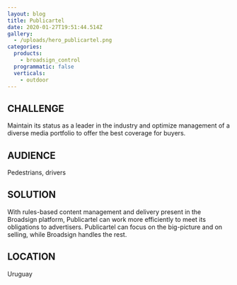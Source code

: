 ```yaml
---
layout: blog
title: Publicartel
date: 2020-01-27T19:51:44.514Z
gallery:
  - /uploads/hero_publicartel.png
categories:
  products:
    - broadsign_control
  programmatic: false
  verticals:
    - outdoor
---
```


## CHALLENGE

Maintain its status as a leader in the industry and optimize management of a diverse media portfolio to offer the best coverage for buyers.

## AUDIENCE

Pedestrians, drivers

## SOLUTION

With rules-based content management and delivery present in the Broadsign platform, Publicartel can work more efficiently to meet its obligations to advertisers. Publicartel can focus on the big-picture and on selling, while Broadsign handles the rest.

## LOCATION

Uruguay
